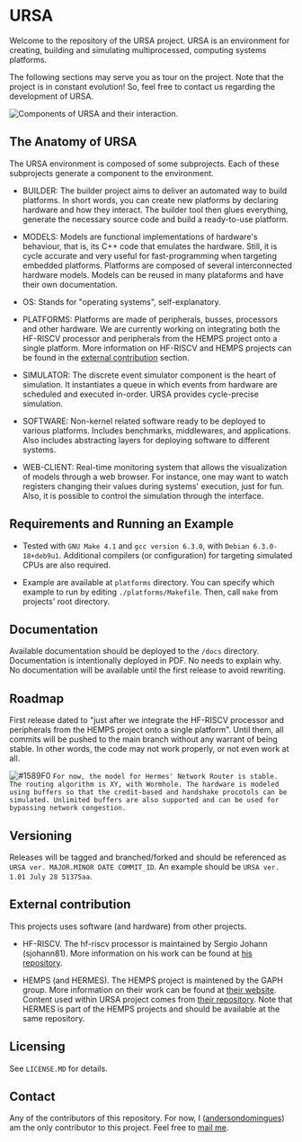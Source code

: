 # URSA

Welcome to the repository of the URSA project. URSA is an environment for creating, building and simulating multiprocessed, computing systems platforms.

The following sections may serve you as tour on the project. Note that the project is in constant evolution! So, feel free to contact us regarding the development of URSA.

![Components of URSA and their interaction.](https://github.com/andersondomingues/ursa/blob/master/web-client/figs/URSA.png?raw=true)

## The Anatomy of URSA

The URSA environment is composed of some subprojects. Each of these subprojects generate a component to the environment. 

- BUILDER: The builder project aims to deliver an automated way to build platforms. In short words, you can create new platforms by declaring hardware and how they interact. The builder tool then glues everything, generate the necessary source code and build a ready-to-use platform.

- MODELS: Models are functional implementations of hardware's behaviour, that is, its C++ code that emulates the hardware. Still, it is cycle accurate and very useful for fast-programming when targeting embedded platforms. Platforms are composed of several interconnected hardware models. Models can be reused in many plataforms and have their own documentation.

- OS: Stands for "operating systems", self-explanatory.

- PLATFORMS: Platforms are made of peripherals, busses, processors and other hardware. We are currently working on integrating both the HF-RISCV processor and peripherals from the HEMPS project onto a single platform. More information on HF-RISCV and HEMPS projects can be found in the [external contribution](#external-contribution) section. 

- SIMULATOR: The discrete event simulator component is the heart of simulation. It instantiates a queue in which events from hardware are scheduled and executed in-order. URSA provides cycle-precise simulation.

- SOFTWARE: Non-kernel related software ready to be deployed to various platforms. Includes benchmarks, middlewares, and applications. Also includes abstracting layers for deploying software to different systems.

- WEB-CLIENT: Real-time monitoring system that allows the visualization of models through a web browser. For instance, one may want to watch registers changing their values during systems' execution, just for fun. Also, it is possible to control the simulation through the interface.

## Requirements and Running an Example

- Tested with ``GNU Make 4.1`` and ``gcc version 6.3.0``, with ``Debian 6.3.0-18+deb9u1``. Additional compilers (or configuration) for targeting simulated CPUs are also required. 

- Example are available at ``platforms`` directory. You can specify which example to run by editing ``./platforms/Makefile``. Then, call ``make`` from projects' root directory.

## Documentation

Available documentation should be deployed to the ``/docs`` directory. Documentation is intentionally deployed in PDF. No needs to explain why. No documentation will be available until the first release to avoid rewriting.

## Roadmap

First release dated to "just after we integrate the HF-RISCV processor and peripherals from the HEMPS project onto a single platform". Until them, all commits will be pushed to the main branch without any warrant of being stable. In other words, the code may not work properly, or not even work at all.

![#1589F0](https://placehold.it/15/00ee15/000000?text=+) `For now, the model for Hermes' Network Router is stable. The routing algorithm is XY, with Wormhole. The hardware is modeled using buffers so that the credit-based and handshake procotols can be simulated. Unlimited buffers are also supported and can be used for bypassing network congestion.`

## Versioning

Releases will be tagged and branched/forked and should be referenced as ``URSA ver. MAJOR.MINOR DATE COMMIT_ID``. An example should be ``URSA ver. 1.01 July 28 51375aa``.

## External contribution

This projects uses software (and hardware) from other projects. 

- HF-RISCV. The hf-riscv processor is maintained by Sergio Johann (sjohann81). More information on his work can be found at [his repository](https://github.com/sjohann81/hf-risc). 

- HEMPS (and HERMES). The HEMPS project is maintened by the GAPH group. More information on their work can be found at [their website](http://www.inf.pucrs.br/hemps/getting_started.html). Content used within URSA project comes from [their repository](https://github.com/GaphGroup/hemps). Note that HERMES is part of the HEMPS projects and should be available at the same repository.

## Licensing

See ``LICENSE.MD`` for details. 


## Contact

Any of the contributors of this repository. For now, I ([andersondomingues](https://github.com/andersondomingues)) am the only contributor to this project. Feel free to [mail me](mailto:ti.andersondomingues@gmail.com).
